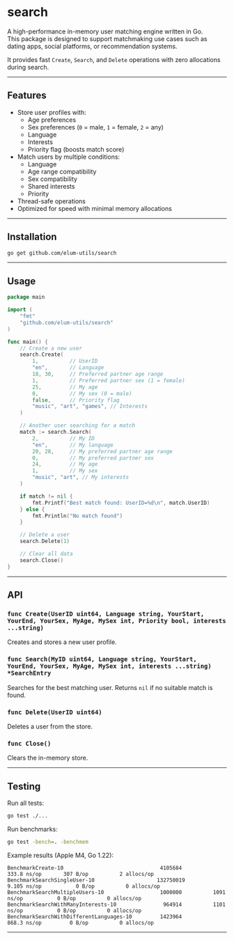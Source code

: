 # search

A high-performance in-memory user matching engine written in Go.  
This package is designed to support matchmaking use cases such as dating apps, social platforms, or recommendation systems.  

It provides fast `Create`, `Search`, and `Delete` operations with zero allocations during search.

---

## Features

- Store user profiles with:
  - Age preferences
  - Sex preferences (`0` = male, `1` = female, `2` = any)
  - Language
  - Interests
  - Priority flag (boosts match score)
- Match users by multiple conditions:
  - Language
  - Age range compatibility
  - Sex compatibility
  - Shared interests
  - Priority
- Thread-safe operations
- Optimized for speed with minimal memory allocations

---

## Installation

```bash
go get github.com/elum-utils/search
```

---

## Usage

```go
package main

import (
	"fmt"
	"github.com/elum-utils/search"
)

func main() {
	// Create a new user
	search.Create(
		1,          // UserID
		"en",       // Language
		18, 30,     // Preferred partner age range
		1,          // Preferred partner sex (1 = female)
		25,         // My age
		0,          // My sex (0 = male)
		false,      // Priority flag
		"music", "art", "games", // Interests
	)

	// Another user searching for a match
	match := search.Search(
		2,          // My ID
		"en",       // My language
		20, 28,     // My preferred partner age range
		0,          // My preferred partner sex
		24,         // My age
		1,          // My sex
		"music", "art", // My interests
	)

	if match != nil {
		fmt.Printf("Best match found: UserID=%d\n", match.UserID)
	} else {
		fmt.Println("No match found")
	}

	// Delete a user
	search.Delete(1)

	// Clear all data
	search.Close()
}
```

---

## API

### `func Create(UserID uint64, Language string, YourStart, YourEnd, YourSex, MyAge, MySex int, Priority bool, interests ...string)`

Creates and stores a new user profile.

### `func Search(MyID uint64, Language string, YourStart, YourEnd, YourSex, MyAge, MySex int, interests ...string) *SearchEntry`

Searches for the best matching user.
Returns `nil` if no suitable match is found.

### `func Delete(UserID uint64)`

Deletes a user from the store.

### `func Close()`

Clears the in-memory store.

---

## Testing

Run all tests:

```bash
go test ./...
```

Run benchmarks:

```bash
go test -bench=. -benchmem
```

Example results (Apple M4, Go 1.22):

```
BenchmarkCreate-10                          	 4105684	       333.8 ns/op	     307 B/op	       2 allocs/op
BenchmarkSearchSingleUser-10                	132750019	         9.105 ns/op	       0 B/op	       0 allocs/op
BenchmarkSearchMultipleUsers-10             	 1000000	      1091 ns/op	       0 B/op	       0 allocs/op
BenchmarkSearchWithManyInterests-10         	  964914	      1101 ns/op	       0 B/op	       0 allocs/op
BenchmarkSearchWithDifferentLanguages-10    	 1423964	       868.3 ns/op	       0 B/op	       0 allocs/op
```

---